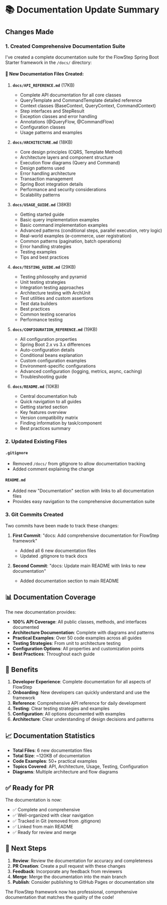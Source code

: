 # 📚 Documentation Update Summary

## Changes Made

### 1. Created Comprehensive Documentation Suite

I've created a complete documentation suite for the FlowStep Spring Boot Starter framework in the `/docs/` directory:

#### 📁 New Documentation Files Created:

1. **`docs/API_REFERENCE.md`** (17KB)
   - Complete API documentation for all core classes
   - QueryTemplate and CommandTemplate detailed reference
   - Context classes (BaseContext, QueryContext, CommandContext)
   - Step interfaces and StepResult
   - Exception classes and error handling
   - Annotations (@QueryFlow, @CommandFlow)
   - Configuration classes
   - Usage patterns and examples

2. **`docs/ARCHITECTURE.md`** (18KB)
   - Core design principles (CQRS, Template Method)
   - Architecture layers and component structure
   - Execution flow diagrams (Query and Command)
   - Design patterns used
   - Error handling architecture
   - Transaction management
   - Spring Boot integration details
   - Performance and security considerations
   - Scalability patterns

3. **`docs/USAGE_GUIDE.md`** (38KB)
   - Getting started guide
   - Basic query implementation examples
   - Basic command implementation examples
   - Advanced patterns (conditional steps, parallel execution, retry logic)
   - Real-world examples (e-commerce, user registration)
   - Common patterns (pagination, batch operations)
   - Error handling strategies
   - Testing examples
   - Tips and best practices

4. **`docs/TESTING_GUIDE.md`** (29KB)
   - Testing philosophy and pyramid
   - Unit testing strategies
   - Integration testing approaches
   - Architecture testing with ArchUnit
   - Test utilities and custom assertions
   - Test data builders
   - Best practices
   - Common testing scenarios
   - Performance testing

5. **`docs/CONFIGURATION_REFERENCE.md`** (19KB)
   - All configuration properties
   - Spring Boot 2.x vs 3.x differences
   - Auto-configuration details
   - Conditional beans explanation
   - Custom configuration examples
   - Environment-specific configurations
   - Advanced configuration (logging, metrics, async, caching)
   - Troubleshooting guide

6. **`docs/README.md`** (10KB)
   - Central documentation hub
   - Quick navigation to all guides
   - Getting started section
   - Key features overview
   - Version compatibility matrix
   - Finding information by task/component
   - Best practices summary

### 2. Updated Existing Files

#### `.gitignore`
- Removed `/docs/` from gitignore to allow documentation tracking
- Added comment explaining the change

#### `README.md`
- Added new "Documentation" section with links to all documentation files
- Provides easy navigation to the comprehensive documentation suite

### 3. Git Commits Created

Two commits have been made to track these changes:

1. **First Commit**: "docs: Add comprehensive documentation for FlowStep framework"
   - Added all 6 new documentation files
   - Updated .gitignore to track docs

2. **Second Commit**: "docs: Update main README with links to new documentation"
   - Added documentation section to main README

## 📊 Documentation Coverage

The new documentation provides:

- **100% API Coverage**: All public classes, methods, and interfaces documented
- **Architecture Documentation**: Complete with diagrams and patterns
- **Practical Examples**: Over 50 code examples across all guides
- **Testing Strategies**: From unit to architecture testing
- **Configuration Options**: All properties and customization points
- **Best Practices**: Throughout each guide

## 🎯 Benefits

1. **Developer Experience**: Complete documentation for all aspects of FlowStep
2. **Onboarding**: New developers can quickly understand and use the framework
3. **Reference**: Comprehensive API reference for daily development
4. **Testing**: Clear testing strategies and examples
5. **Configuration**: All options documented with examples
6. **Architecture**: Clear understanding of design decisions and patterns

## 📈 Documentation Statistics

- **Total Files**: 6 new documentation files
- **Total Size**: ~120KB of documentation
- **Code Examples**: 50+ practical examples
- **Topics Covered**: API, Architecture, Usage, Testing, Configuration
- **Diagrams**: Multiple architecture and flow diagrams

## ✅ Ready for PR

The documentation is now:
- ✅ Complete and comprehensive
- ✅ Well-organized with clear navigation
- ✅ Tracked in Git (removed from .gitignore)
- ✅ Linked from main README
- ✅ Ready for review and merge

## 🚀 Next Steps

1. **Review**: Review the documentation for accuracy and completeness
2. **PR Creation**: Create a pull request with these changes
3. **Feedback**: Incorporate any feedback from reviewers
4. **Merge**: Merge the documentation into the main branch
5. **Publish**: Consider publishing to GitHub Pages or documentation site

The FlowStep framework now has professional, comprehensive documentation that matches the quality of the code!